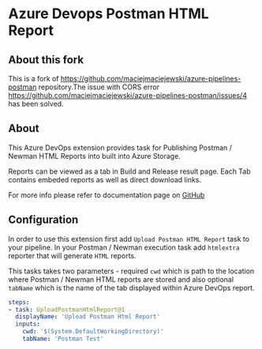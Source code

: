 # Azure Devops Postman HTML Report

## About this fork

This is a fork of https://github.com/maciejmaciejewski/azure-pipelines-postman repository.The issue with CORS error https://github.com/maciejmaciejewski/azure-pipelines-postman/issues/4  has been solved.

## About

This Azure DevOps extension provides task for Publishing Postman / Newman HTML Reports into built into Azure Storage.

Reports can be viewed as a tab in Build and Release result page. Each Tab contains embeded reports as well as direct download links.

For more info please refer to documentation page on [GitHub](https://github.com/maciejmaciejewski/azure-pipelines-postman)

## Configuration

In order to use this extension first add `Upload Postman HTML Report` task to your pipeline. In your Postman / Newman execution task add `htmlextra` reporter that will generate `HTML` reports.

This tasks takes two parameters - required `cwd` which is path to the location where Postman / Newman HTML reports are stored and also optional `tabName` which is the name of the tab displayed within Azure DevOps report.

```YAML
steps:
- task: UploadPostmanHtmlReport@1
  displayName: 'Upload Postman Html Report'
  inputs:
    cwd: '$(System.DefaultWorkingDirectory)'
    tabName: 'Postman Test'
```
